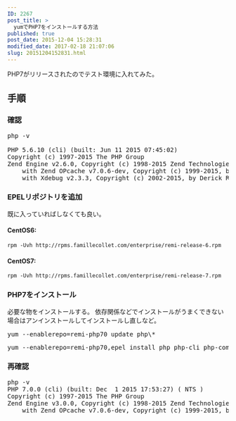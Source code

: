 ```yaml
---
ID: 2267
post_title: >
  yumでPHP7をインストールする方法
published: true
post_date: 2015-12-04 15:28:31
modified_date: 2017-02-18 21:07:06
slug: 20151204152831.html
---
```

PHP7がリリースされたのでテスト環境に入れてみた。
<!--more-->

<h2>手順</h2>

<h3>確認</h3>

<pre class="cmd">php -v

PHP 5.6.10 (cli) (built: Jun 11 2015 07:45:02)
Copyright (c) 1997-2015 The PHP Group
Zend Engine v2.6.0, Copyright (c) 1998-2015 Zend Technologies
    with Zend OPcache v7.0.6-dev, Copyright (c) 1999-2015, by Zend Technologies
    with Xdebug v2.3.3, Copyright (c) 2002-2015, by Derick Rethans
</pre>

<h3>EPELリポジトリを追加</h3>

既に入っていればしなくても良い。

<h4>CentOS6:</h4>

<pre><code class="language-bash">rpm -Uvh http://rpms.famillecollet.com/enterprise/remi-release-6.rpm
</code></pre>

<h4>CentOS7:</h4>

<pre><code class="language-bash">rpm -Uvh http://rpms.famillecollet.com/enterprise/remi-release-7.rpm
</code></pre>

<!-- <pre class="cmd">yum install epel-release
rpm -ivh http://rpms.famillecollet.com/enterprise/remi-release-7.rpm
yum --enablerepo=remi update remi-release
</pre> -->

<h3>PHP7をインストール</h3>

必要な物をインストールする。
依存関係などでインストールがうまくできない場合はアンインストールしてインストールし直しなど。

<pre class="cmd">yum --enablerepo=remi-php70 update php\*</pre>

<pre class="cmd">yum --enablerepo=remi-php70,epel install php php-cli php-common php-mbstring php-fpm php-gd php-gmp php-mbstring php-mcrypt php-opcache php-pdo php-xml</pre>

<h3>再確認</h3>

<pre class="cmd">php -v
PHP 7.0.0 (cli) (built: Dec  1 2015 17:53:27) ( NTS )
Copyright (c) 1997-2015 The PHP Group
Zend Engine v3.0.0, Copyright (c) 1998-2015 Zend Technologies
    with Zend OPcache v7.0.6-dev, Copyright (c) 1999-2015, by Zend Technologies</pre>